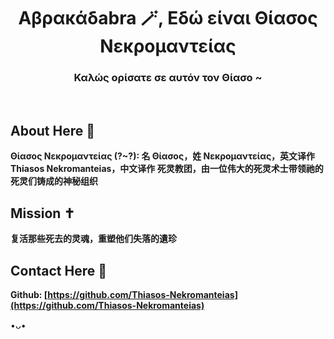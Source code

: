 <h1 align="center">Αβρακάδabra 🪄, Εδώ είναι Θίασος Νεκρομαντείας</h1>
<h3 align="center">Καλώς ορίσατε σε αυτόν τον Θίασο ~</h3>
</br>

## About Here 🎩
**Θίασος Νεκρομαντείας (?~?): 名 Θίασος，姓 Νεκρομαντείας，英文译作 Thiasos Nekromanteias，中文译作 死灵教团，由一位伟大的死灵术士带领祂的死灵们铸成的神秘组织**

## Mission ✝️
**复活那些死去的灵魂，重塑他们失落的遺珍**

## Contact Here 👻
**Github: [https://github.com/Thiasos-Nekromanteias](https://github.com/Thiasos-Nekromanteias)**

•ᴗ•
